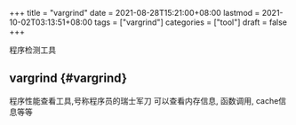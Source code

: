+++
title = "vargrind"
date = 2021-08-28T15:21:00+08:00
lastmod = 2021-10-02T03:13:51+08:00
tags = ["vargrind"]
categories = ["tool"]
draft = false
+++

程序检测工具

<!--more-->


## vargrind {#vargrind}

程序性能查看工具,号称程序员的瑞士军刀
可以查看内存信息, 函数调用, cache信息等等